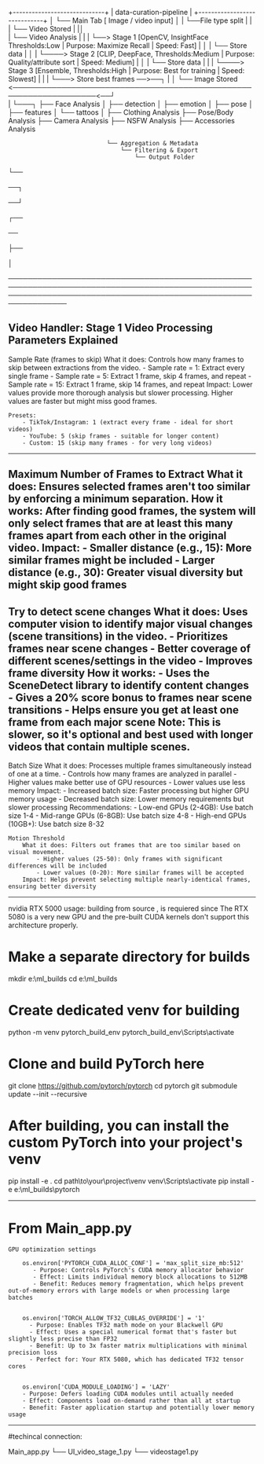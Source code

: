 +-----------------------------+
|   data-curation-pipeline    |
+-----------------------------+
    │
    └── Main Tab [ Image / video input]
                │
                |
                └──File type split
                    |    |
                    |    └── Video Stored
                    |         |│                                                                                                                   
                    |         └── Video Analysis
                    |               |
                    |               └──> Stage 1 [OpenCV, InsightFace Thresholds:Low | Purpose: Maximize Recall | Speed: Fast]
                    |                       │
                    |                       └── Store data
                    |                               │
                    |                               └────> Stage 2 [CLIP, DeepFace, Thresholds:Medium | Purpose: Quality/attribute sort | Speed: Medium]
                    |                                        │
                    |                                        └── Store data
                    |                                               |
                    |                                               └────> Stage 3 [Ensemble, Thresholds:High | Purpose: Best for training | Speed: Slowest]
                    |                                                           |
                    |                                                           └───> Store best frames ──>──┐
                    |                                                                                        │
                    └── Image Stored  <───────────────────────────────────────────────────────────────────<──┘                     
                            |
                            └───┐
                                ├── Face Analysis
                                │   ├── detection
                                │   ├── emotion
                                │   ├── pose
                                │   ├── features
                                │   └── tattoos
                                │
                                ├── Clothing Analysis
                                ├── Pose/Body Analysis
                                ├── Camera Analysis
                                ├── NSFW Analysis
                                ├── Accessories Analysis


                                

                                └── Aggregation & Metadata
                                    └── Filtering & Export
                                        └── Output Folder




└──

──┐

──┘

┌──


──

├──


│

──────────────────────────────────────────────────────────────────────────────────────────────────────────────────────────────────────────────────────────────────


Video Handler:
    Stage 1
        Video Processing Parameters Explained
--------------------------------------------------------------------------------------------------------------------------------------------------------------------

Sample Rate (frames to skip)
    What it does: Controls how many frames to skip between extractions from the video.
        - Sample rate = 1: Extract every single frame
        - Sample rate = 5: Extract 1 frame, skip 4 frames, and repeat
        - Sample rate = 15: Extract 1 frame, skip 14 frames, and repeat
    Impact: Lower values provide more thorough analysis but slower processing. Higher values are faster but might miss good frames.


    Presets:
        - TikTok/Instagram: 1 (extract every frame - ideal for short videos)
        - YouTube: 5 (skip frames - suitable for longer content)
        - Custom: 15 (skip many frames - for very long videos)
--------------------------------------------------------------------------------------------------------------------------------------------------------------------

Maximum Number of Frames to Extract
    What it does: Ensures selected frames aren't too similar by enforcing a minimum separation.
        How it works: After finding good frames, the system will only select frames that are at least this many frames apart from each other in the original video.
    Impact:
        - Smaller distance (e.g., 15): More similar frames might be included
        - Larger distance (e.g., 30): Greater visual diversity but might skip good frames
--------------------------------------------------------------------------------------------------------------------------------------------------------------------

Try to detect scene changes
    What it does: Uses computer vision to identify major visual changes (scene transitions) in the video.
        - Prioritizes frames near scene changes
        - Better coverage of different scenes/settings in the video
        - Improves frame diversity
    How it works:
        - Uses the SceneDetect library to identify content changes
        - Gives a 20% score bonus to frames near scene transitions
        - Helps ensure you get at least one frame from each major scene
Note: This is slower, so it's optional and best used with longer videos that contain multiple scenes.
--------------------------------------------------------------------------------------------------------------------------------------------------------------------

Batch Size
    What it does: Processes multiple frames simultaneously instead of one at a time.
        - Controls how many frames are analyzed in parallel
        - Higher values make better use of GPU resources
        - Lower values use less memory
    Impact:
        - Increased batch size: Faster processing but higher GPU memory usage
        - Decreased batch size: Lower memory requirements but slower processing
    Recommendations:
        - Low-end GPUs (2-4GB): Use batch size 1-4
        - Mid-range GPUs (6-8GB): Use batch size 4-8
        - High-end GPUs (10GB+): Use batch size 8-32

    Motion Threshold
        What it does: Filters out frames that are too similar based on visual movement.
            - Higher values (25-50): Only frames with significant differences will be included
            - Lower values (0-20): More similar frames will be accepted
        Impact: Helps prevent selecting multiple nearly-identical frames, ensuring better diversity
--------------------------------------------------------------------------------------------------------------------------------------------------------------------


nvidia RTX 5000 usage:
    building from source , is requiered since  The RTX 5080 is a very new GPU and the pre-built CUDA kernels don't support this architecture properly.

# Make a separate directory for builds
mkdir e:\ml_builds
cd e:\ml_builds

# Create dedicated venv for building
python -m venv pytorch_build_env
pytorch_build_env\Scripts\activate

# Clone and build PyTorch here
git clone https://github.com/pytorch/pytorch
cd pytorch
git submodule update --init --recursive

# After building, you can install the custom PyTorch into your project's venv
pip install -e .
cd path\to\your\project\venv
venv\Scripts\activate
pip install -e e:\ml_builds\pytorch


--------------------------------------------------------------------------------------------------------------------------------------------------------------------
# From Main_app.py

    GPU optimization settings

        os.environ['PYTORCH_CUDA_ALLOC_CONF'] = 'max_split_size_mb:512'
           - Purpose: Controls PyTorch's CUDA memory allocator behavior
           - Effect: Limits individual memory block allocations to 512MB
           - Benefit: Reduces memory fragmentation, which helps prevent out-of-memory errors with large models or when processing large batches


        os.environ['TORCH_ALLOW_TF32_CUBLAS_OVERRIDE'] = '1'
          - Purpose: Enables TF32 math mode on your Blackwell GPU
          - Effect: Uses a special numerical format that's faster but slightly less precise than FP32
          - Benefit: Up to 3x faster matrix multiplications with minimal precision loss
          - Perfect for: Your RTX 5080, which has dedicated TF32 tensor cores


        os.environ['CUDA_MODULE_LOADING'] = 'LAZY'
        - Purpose: Defers loading CUDA modules until actually needed
        - Effect: Components load on-demand rather than all at startup
        - Benefit: Faster application startup and potentially lower memory usage

--------------------------------------------------------------------------------------------------------------------------------------------------------------------

#techincal connection:

Main_app.py
        └── UI_video_stage_1.py
                    └── videostage1.py

